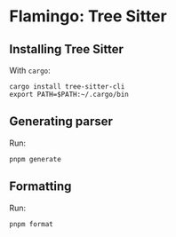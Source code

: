 # Flamingo: Tree Sitter

## Installing Tree Sitter

With `cargo`:

```console
cargo install tree-sitter-cli
export PATH=$PATH:~/.cargo/bin
```

## Generating parser

Run:

```console
pnpm generate
```

## Formatting

Run:

```console
pnpm format
```
